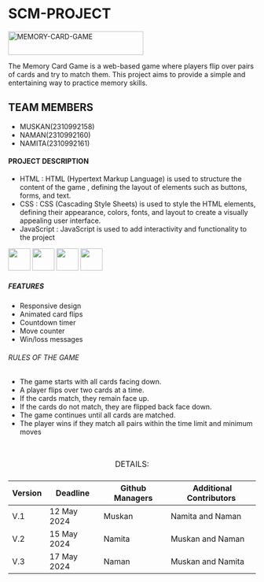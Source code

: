 # SCM-PROJECT
<img src="https://img.shields.io/badge/FITNESS%20TRACKER%20APP-pink?style=flat-square" alt="MEMORY-CARD-GAME" width="275" height="48" />

The Memory Card Game is a web-based game where players flip over pairs of cards and try to match them. This project aims to provide a simple and entertaining way to practice memory skills.

## TEAM MEMBERS
- MUSKAN(2310992158)
- NAMAN(2310992160)
- NAMITA(2310992161)

#### PROJECT DESCRIPTION
- HTML : HTML (Hypertext Markup Language) is used to structure the content of the game , defining the layout of elements such as buttons, forms, and text.
- CSS : CSS (Cascading Style Sheets) is used to style the HTML elements, defining their appearance, colors, fonts, and layout to create a visually appealing user interface.
- JavaScript : JavaScript is used to add interactivity and functionality to the project
  

<div>
<div class="inline-block">
<img src="https://upload.wikimedia.org/wikipedia/commons/6/61/HTML5_logo_and_wordmark.svg" width="45" height="45"/>
<img src="https://billing.flourisense.in/wp-content/uploads/2022/11/css3.png" width="45" height="45"/>
<img src="https://encrypted-tbn0.gstatic.com/images?q=tbn:ANd9GcS59m3YRaOrM0AN8pdjaAVxR1SEpPaHBVWa1w&usqp=CAU" width="45" height="45"/>
<img src="https://upload.wikimedia.org/wikipedia/commons/thumb/0/0a/Python.svg/1200px-Python.svg.png" width="45" height="45"/>
</div>

##### FEATURES

- Responsive design
- Animated card flips
- Countdown timer
- Move counter
- Win/loss messages


###### RULES OF THE GAME
- The game starts with all cards facing down.
- A player flips over two cards at a time.
- If the cards match, they remain face up.
- If the cards do not match, they are flipped back face down.
- The game continues until all cards are matched.
- The player wins if they match all pairs within the time limit and minimum moves

  
<br>
<div role="region" tabindex="0">
<table>
  <caption>DETAILS: <caption>
    <thead>
        <tr>
            <th>Version</th>
            <th>Deadline</th>
            <th>Github Managers</th>
            <th>&nbsp;Additional Contributors</th>
        </tr>
    </thead>
    <tbody>
        <tr>
            <td>V.1<br></td>
            <td>12 May 2024</td>
            <td>Muskan</td>
            <td>Namita and Naman</td>
        </tr>
        <tr>
            <td>V.2</td>
            <td>15 May 2024</td>
            <td>Namita</td>
            <td>Muskan and Naman</td>
        </tr>
        <tr>
            <td>V.3</td>
            <td>17 May 2024</td>
            <td>Naman</td>
            <td>Muskan and Namita</td>
        </tr>
    </tbody>
</table>

